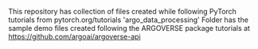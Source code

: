 This repository has collection of files created while following PyTorch tutorials from pytorch.org/tutorials
 'argo_data_processing' Folder has the sample demo files created following the ARGOVERSE package tutorials at https://github.com/argoai/argoverse-api 
 
